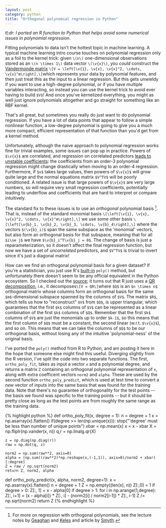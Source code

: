 ```yaml
---
layout: post
category: python
title: "Orthogonal polynomial regression in Python"
---
```


*tl;dr: I ported an R function to Python that helps avoid some numerical issues in polynomial regression.*

Fitting polynomials to data isn't the hottest topic in machine learning. A typical machine learning intro course touches on polynomial regression only as a foil to the kernel trick: given `\(n\)` one-dimensional observations stored as an `\(n \times 1\)`  data vector `\(\v{x}\)`, you *could* construct the [Vandermonde matrix](http://en.wikipedia.org/wiki/Vandermonde_matrix) `\[V = \left[\v{1}, \v{x}, \v{x}^2, \cdots, \v{x}^m\right],\]`which represents your data by polynomial features, and then just treat this as the input to a linear regression. But this gets unwieldy if you want to use a high-degree polynomial, or if you have multiple variables interacting, so instead you can use the kernel trick to avoid ever having to build `$V$`! And once you've kernelized everything, you might as well just ignore polynomials altogether and go straight for something like an RBF kernel. 

That's all great, but sometimes you really do just want to do polynomial regression. If you have a lot of data points that appear to follow a simple nonlinear function, a low-degree polynomial is going to give you a much more compact, efficient representation of that function than you'd get from a kernel method. 

Unfortunately, although the naive approach to polynomial regression works fine for trivial examples, some issues can pop up in practice. Powers of `$\v{x}$` are correlated, and regression on correlated predictors [leads to unstable coefficients](http://en.wikipedia.org/wiki/Multicollinearity#Consequences_of_multicollinearity): the coefficients from an order-3 polynomial regression might change drastically when moving to an order-4 regression. Furthermore, if `$x$` takes large values, then powers of `$\v{x}$` will grow quite large and the normal equations matrix `$V^TV$` will be poorly conditioned. A related issue is that large powers of `$\v{x}$` are very large numbers, so will require very small regression coefficients, potentially leading to underflow and coefficients that are hard to interpret or compare intuitively. 

The standard fix to these issues is to use an *orthogonal* polynomial basis [^1]. That is, instead of the standard monomial basis `\[\left[\v{1}, \v{x}, \v{x}^2, \cdots, \v{x}^m\right],\]` we use some other basis `\[\left[\v{b}_1, \v{b}_2, \v{b}_3, \cdots, \v{b}_4\right],\]` where the vectors `$(\v{b}_i)$` span the same subspace as the 'monomial' vectors, but also form an orthogonal basis for that subspace, meaning that for all `$i\ne j$` we have `$\v{b}_i^T\v{b}_j = 0$`. The change of basis is just a reparameterization, so it doesn't affect the final regression function, but now we have a set of *uncorrelated* predictors, and `$V^TV$` is trivial to invert since it's just a diagonal matrix! 

How can we find an orthogonal polynomial basis for a given dataset? If you're a statistician, you just use R's [built-in](http://stat.ethz.ch/R-manual/R-patched/library/stats/html/poly.html) `poly()` method, but unfortunately there doesn't seem to be any official equivalent in the Python ecosystem. So I checked out the [source](https://svn.r-project.org/R/tags/R-3-0-2/src/library/stats/R/contr.poly.R); it turns out that R just uses a [QR decomposition](http://en.wikipedia.org/wiki/QR_decomposition), i.e., it decomposes`\[V = QR\]`where `$Q$` is an `$n \times n$` orthogonal matrix whose columns form an orthogonal basis for the same `$m$`-dimensional subspace spanned by the columns of `$V$`. The matrix `$R$`, which tells us how to "reconstruct" `$V$` from `$Q$`, is upper triangular, which guarantees that the first `$k$` columns of `$V$` can be represented as a linear combination of the first `$k$` columns of `$Q$`. Remember that the first `$k$` columns of `$V$` are just the monomials up to order `$k-1$`, so this means that the first column of `$Q$` must be a constant, the second linear (w.r.t. `$\v{x}$`), and so on. This means that we can take the columns of `$Q$` to be our orthogonal basis, without losing any of the intuitive 'polynomial-ness' of the original basis.

I've ported the `poly()` method from R to Python, and am posting it here in the hope that someone else might find this useful. Diverging slightly from the R version, I've split the code into two separate functions. The first, `ortho_poly_fit`, takes as input a vector `x` and a polynomial degree, and returns a matrix `Z` containing an orthogonal polynomial representation of `x`, along with extra coefficent vectors `norm2` and `alpha`. These are used by the second function `ortho_poly_predict`, which is used at test time to convert a *new* vector of inputs into the same basis that was found for the training data. Note that there's no guarantee of orthogonality for the test points -- the basis we found was specific to the training points -- but it should be pretty close as long as the test points are from roughly the same range as the training data. 

{% highlight python %}
def ortho_poly_fit(x, degree = 1):
    n = degree + 1
    x = np.asarray(x).flatten()
    if(degree >= len(np.unique(x))):
            stop("'degree' must be less than number of unique points")
    xbar = np.mean(x)
    x = x - xbar
    X = np.fliplr(np.vander(x, n))
    q,r = np.linalg.qr(X)

    z = np.diag(np.diag(r))
    raw = np.dot(q, z)

    norm2 = np.sum(raw**2, axis=0)
    alpha = (np.sum((raw**2)*np.reshape(x,(-1,1)), axis=0)/norm2 + xbar)[:degree]
    Z = raw / np.sqrt(norm2)
    return Z, norm2, alpha

def ortho_poly_predict(x, alpha, norm2, degree=1):
    x = np.asarray(x).flatten()
    n = degree + 1
    Z = np.empty((len(x), n))
    Z[:,0] = 1
    if degree > 0:
        Z[:, 1] = x - alpha[0]
    if degree > 1:
      for i in np.arange(1,degree):
          Z[:, i+1] = (x - alpha[i]) * Z[:, i] - (norm2[i] / norm2[i-1]) * Z[:, i-1]
    Z /= np.sqrt(norm2)
    return Z
{% endhighlight %}
 
[^1]: For more on regression with orthogonal polynomials, see the lecture notes by [Geaghan](http://www.stat.lsu.edu/faculty/geaghan/exst7034/fall2005/pdf/17-polynomials.pdf) and [Keles](ftp://ftp.cs.wisc.edu/pub/users/keles/849_TEX/lecture_102708.pdf) and article by [Smyth](http://www.statsci.org/smyth/pubs/EoB/bap064-.pdf).
